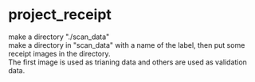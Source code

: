 # project_receipt
make a directory "./scan_data"  
make a directory in "scan_data" with a name of the label, then 
put some receipt images in the directory.  
The first image is used as trianing data and others are used as validation data.